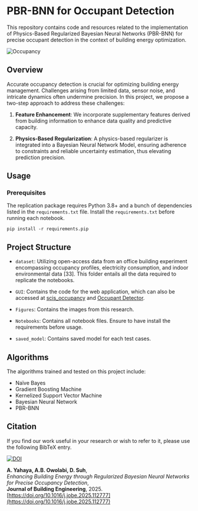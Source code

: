 # PBR-BNN for Occupant Detection

This repository contains code and resources related to the implementation of Physics-Based Regularized Bayesian Neural Networks (PBR-BNN) for precise occupant detection in the context of building energy optimization.

![Occupancy](Figures/Research_Framework.png)

## Overview

Accurate occupancy detection is crucial for optimizing building energy management. Challenges arising from limited data, sensor noise, and intricate dynamics often undermine precision. In this project, we propose a two-step approach to address these challenges:

1. **Feature Enhancement**: We incorporate supplementary features derived from building information to enhance data quality and predictive capacity.

2. **Physics-Based Regularization**: A physics-based regularizer is integrated into a Bayesian Neural Network Model, ensuring adherence to constraints and reliable uncertainty estimation, thus elevating prediction precision.

## Usage

### Prerequisites

The replication package requires Python 3.8+ and a bunch of dependencies listed in the `requirements.txt` file. Install the `requirements.txt` before running each notebook.

```
pip install -r requirements.pip
```

## Project Structure

- `dataset`: Utilizing open-access data from an office building experiment encompassing occupancy profiles, electricity consumption, and indoor environmental data [33]. This folder entails all the data required to replicate the notebooks.

- `GUI`: Contains the code for the web application, which can also be accessed at [scis_occupancy](https://scisoccupancy.streamlit.app/) and [Occupant Detector](https://huggingface.co/spaces/Allmen/Occupancy-Detection).
- `Figures`: Contains the images from this research.
- `Notebooks`: Contains all notebook files. Ensure to have install the requirements before usage.
- `saved_model`: Contains saved model for each test cases.

## Algorithms

The algorithms trained and tested on this project include:

- Naïve Bayes
- Gradient Boosting Machine
- Kernelized Support Vector Machine
- Bayesian Neural Network
- PBR-BNN

## Citation

If you find our work useful in your research or wish to refer to it, please use the following BibTeX entry.

[![DOI](https://img.shields.io/badge/DOI-10.1016/j.jobe.2025.112777-blue.svg)](https://doi.org/10.1016/j.jobe.2025.112777)

**A. Yahaya, A.B. Owolabi, D. Suh**,  
*Enhancing Building Energy through Regularized Bayesian Neural Networks for Precise Occupancy Detection*,  
**Journal of Building Engineering**, 2025.  
[https://doi.org/10.1016/j.jobe.2025.112777](https://doi.org/10.1016/j.jobe.2025.112777)


